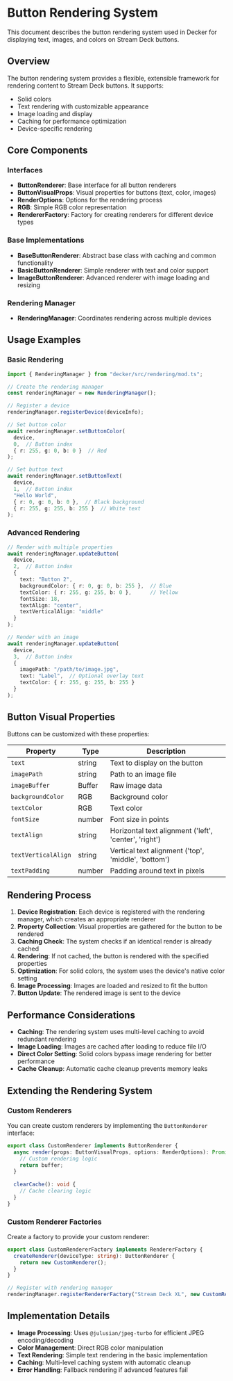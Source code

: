 # Button Rendering System

This document describes the button rendering system used in Decker for displaying text, images, and colors on Stream Deck buttons.

## Overview

The button rendering system provides a flexible, extensible framework for rendering content to Stream Deck buttons. It supports:

- Solid colors
- Text rendering with customizable appearance
- Image loading and display
- Caching for performance optimization
- Device-specific rendering

## Core Components

### Interfaces

- **ButtonRenderer**: Base interface for all button renderers
- **ButtonVisualProps**: Visual properties for buttons (text, color, images)
- **RenderOptions**: Options for the rendering process
- **RGB**: Simple RGB color representation
- **RendererFactory**: Factory for creating renderers for different device types

### Base Implementations

- **BaseButtonRenderer**: Abstract base class with caching and common functionality
- **BasicButtonRenderer**: Simple renderer with text and color support
- **ImageButtonRenderer**: Advanced renderer with image loading and resizing

### Rendering Manager

- **RenderingManager**: Coordinates rendering across multiple devices

## Usage Examples

### Basic Rendering

```typescript
import { RenderingManager } from "decker/src/rendering/mod.ts";

// Create the rendering manager
const renderingManager = new RenderingManager();

// Register a device
renderingManager.registerDevice(deviceInfo);

// Set button color
await renderingManager.setButtonColor(
  device,
  0,  // Button index
  { r: 255, g: 0, b: 0 }  // Red
);

// Set button text
await renderingManager.setButtonText(
  device,
  1,  // Button index
  "Hello World",
  { r: 0, g: 0, b: 0 },  // Black background
  { r: 255, g: 255, b: 255 }  // White text
);
```

### Advanced Rendering

```typescript
// Render with multiple properties
await renderingManager.updateButton(
  device,
  2,  // Button index
  {
    text: "Button 2",
    backgroundColor: { r: 0, g: 0, b: 255 },  // Blue
    textColor: { r: 255, g: 255, b: 0 },      // Yellow
    fontSize: 18,
    textAlign: "center",
    textVerticalAlign: "middle"
  }
);

// Render with an image
await renderingManager.updateButton(
  device,
  3,  // Button index
  {
    imagePath: "/path/to/image.jpg",
    text: "Label",  // Optional overlay text
    textColor: { r: 255, g: 255, b: 255 }
  }
);
```

## Button Visual Properties

Buttons can be customized with these properties:

| Property | Type | Description |
|----------|------|-------------|
| `text` | string | Text to display on the button |
| `imagePath` | string | Path to an image file |
| `imageBuffer` | Buffer | Raw image data |
| `backgroundColor` | RGB | Background color |
| `textColor` | RGB | Text color |
| `fontSize` | number | Font size in points |
| `textAlign` | string | Horizontal text alignment ('left', 'center', 'right') |
| `textVerticalAlign` | string | Vertical text alignment ('top', 'middle', 'bottom') |
| `textPadding` | number | Padding around text in pixels |

## Rendering Process

1. **Device Registration**: Each device is registered with the rendering manager, which creates an appropriate renderer
2. **Property Collection**: Visual properties are gathered for the button to be rendered
3. **Caching Check**: The system checks if an identical render is already cached
4. **Rendering**: If not cached, the button is rendered with the specified properties
5. **Optimization**: For solid colors, the system uses the device's native color setting
6. **Image Processing**: Images are loaded and resized to fit the button
7. **Button Update**: The rendered image is sent to the device

## Performance Considerations

- **Caching**: The rendering system uses multi-level caching to avoid redundant rendering
- **Image Loading**: Images are cached after loading to reduce file I/O
- **Direct Color Setting**: Solid colors bypass image rendering for better performance
- **Cache Cleanup**: Automatic cache cleanup prevents memory leaks

## Extending the Rendering System

### Custom Renderers

You can create custom renderers by implementing the `ButtonRenderer` interface:

```typescript
export class CustomRenderer implements ButtonRenderer {
  async render(props: ButtonVisualProps, options: RenderOptions): Promise<Buffer> {
    // Custom rendering logic
    return buffer;
  }
  
  clearCache(): void {
    // Cache clearing logic
  }
}
```

### Custom Renderer Factories

Create a factory to provide your custom renderer:

```typescript
export class CustomRendererFactory implements RendererFactory {
  createRenderer(deviceType: string): ButtonRenderer {
    return new CustomRenderer();
  }
}

// Register with rendering manager
renderingManager.registerRendererFactory("Stream Deck XL", new CustomRendererFactory());
```

## Implementation Details

- **Image Processing**: Uses `@julusian/jpeg-turbo` for efficient JPEG encoding/decoding
- **Color Management**: Direct RGB color manipulation
- **Text Rendering**: Simple text rendering in the basic implementation
- **Caching**: Multi-level caching system with automatic cleanup
- **Error Handling**: Fallback rendering if advanced features fail